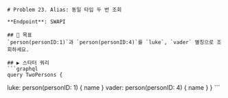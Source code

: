     # Problem 23. Alias: 동일 타입 두 번 조회

    **Endpoint**: SWAPI

    ## 🎯 목표
    `person(personID:1)`과 `person(personID:4)`를 `luke`, `vader` 별칭으로 조회하세요.

    ## ▶ 스타터 쿼리
    ```graphql
    query TwoPersons {
  luke: person(personID: 1) { name }
  vader: person(personID: 4) { name }
}
    ```
